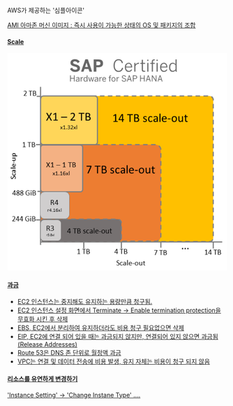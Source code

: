 AWS가 제공하는 '심플아이콘'

<a href = "https://aws.amazon.com/ko/architecture/icons/">

AMI 아마존 머신 이미지 : 즉시 사용이 가능한 상태의 OS 및 패키지의 조합

#### Scale

<img src = "../images/scale.png">



#### 과금

- EC2 인스턴스는 중지해도 유지하는 용량만큼 청구됨.
- EC2 인스턴스 설정 화면에서 Terminate -> Enable termination protection을 무효화 시킨 후 삭제
- EBS, EC2에서 분리하여 유지하더라도 비용 청구 필요없으면 삭제
- EIP, EC2에 연결 되어 있을 때는 과금되지 않지만, 연결되어 있지 않으면 과금됨 (Release Addresses)
- Route 53은 DNS 존 단위로 월정액 과금
- VPC는 연결 및 데이터 전송에 비용 발생, 유지 자체는 비용이 청구 되지 않음



#### 리소스를 유연하게 변경하기





'Instance Setting' -> 'Change Instane Type' ....



